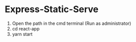 # Express-Static-Serve
1. Open the path in the cmd terminal (Run as administrator)
2. cd react-app
3. yarn start
